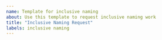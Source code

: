 ```yaml
---
name: Template for inclusive naming
about: Use this template to request inclusive naming work
title: "Inclusive Naming Request"
labels: inclusive naming
---
```

